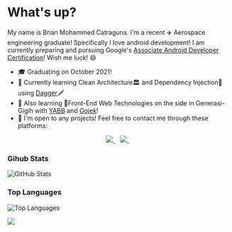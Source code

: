 # What's up?

My name is Brian Mohammed Catraguna. I'm a recent ✈️ Aerospace engineering graduate! Specifically I love android development! I am currently preparing and pursuing Google's [Associate Android Developer Certification](https://developers.google.com/certification/associate-android-developer)! Wish me luck! :smile:

* 🎓 Graduating on October 2021!
* 📖 Currently learning Clean Architecture🏛️ and Dependency Injection💉 using [Dagger](https://github.com/google/dagger)🗡️
* 📗 Also learning 🎨Front-End Web Technologies on the side in Generasi-Gigih with [YABB](https://www.anakbangsabisa.org/) and [Gojek](https://www.gojek.io/)! 
* 🚧 I'm open to any projects! Feel free to contact me through these platforms:

<p align='center'>
<a href="https://www.linkedin.com/in/brian-mohammed-catraguna-160ab833/">
  <img src="https://img.shields.io/badge/linkedin-%230077B5.svg?&style=for-the-badge&logo=linkedin&logoColor=white" />
</a>&nbsp;&nbsp;
<a href="mailto:briancatraguna@gmail.com">
  <img src="https://img.shields.io/badge/email me-%23D14836.svg?&style=for-the-badge&logo=gmail&logoColor=white" />
</a>&nbsp;&nbsp;
</p>

### Gihub Stats
<p><img src="https://github-readme-stats.vercel.app/api?username=briancatraguna&amp;show_icons=true&amp;count_private=true&amp;theme=cobalt" alt="GitHub Stats"></p>

### Top Languages
<p><img src="https://github-readme-stats.vercel.app/api/top-langs/?username=briancatraguna&amp;layout=compact" alt="Top Languages"></p>

![](https://visitor-badge.glitch.me/badge?page_id=briancatraguna)
